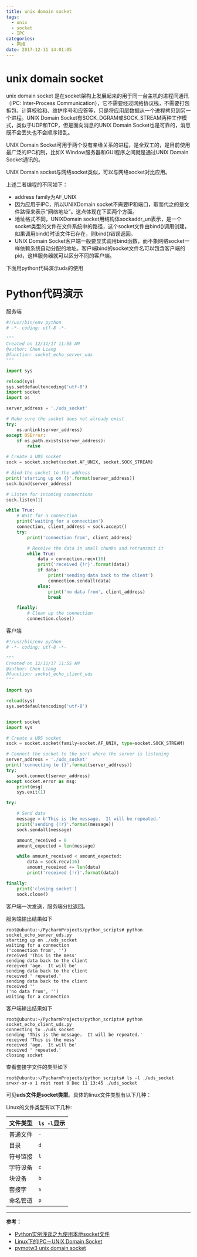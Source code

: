 ```yaml
---
title: unix domain socket
tags:
  - unix
  - socket
  - IPC
categories:
  - 网络
date: 2017-12-11 14:01:05
---
```



# unix domain socket

unix domain socket 是在socket架构上发展起来的用于同一台主机的进程间通讯（IPC: Inter-Process Communication），它不需要经过网络协议栈，不需要打包拆包、计算校验和、维护序号和应答等，只是将应用层数据从一个进程拷贝到另一个进程。UNIX Domain Socket有SOCK_DGRAM或SOCK_STREAM两种工作模式，类似于UDP和TCP，但是面向消息的UNIX Domain Socket也是可靠的，消息既不会丢失也不会顺序错乱。

UNIX Domain Socket可用于两个没有亲缘关系的进程，是全双工的，是目前使用最广泛的IPC机制，比如X Window服务器和GUI程序之间就是通过UNIX Domain Socket通讯的。

UNIX Domain socket与网络socket类似，可以与网络socket对比应用。

上述二者编程的不同如下：

- address family为AF_UNIX
- 因为应用于IPC，所以UNIXDomain socket不需要IP和端口，取而代之的是文件路径来表示“网络地址”。这点体现在下面两个方面。
- 地址格式不同，UNIXDomain socket用结构体sockaddr_un表示，是一个socket类型的文件在文件系统中的路径，这个socket文件由bind()调用创建，如果调用bind()时该文件已存在，则bind()错误返回。
- UNIX Domain Socket客户端一般要显式调用bind函数，而不象网络socket一样依赖系统自动分配的地址。客户端bind的socket文件名可以包含客户端的pid，这样服务器就可以区分不同的客户端。

下面用python代码演示uds的使用

<!--more-->

# Python代码演示

服务端

```python
#!/usr/bin/env python
# -*- coding: utf-8 -*-

"""
Created on 12/11/17 11:55 AM
@author: Chen Liang
@function: socket_echo_server_uds
"""

import sys

reload(sys)
sys.setdefaultencoding('utf-8')
import socket
import os

server_address = './uds_socket'

# Make sure the socket does not already exist
try:
    os.unlink(server_address)
except OSError:
    if os.path.exists(server_address):
        raise

# Create a UDS socket
sock = socket.socket(socket.AF_UNIX, socket.SOCK_STREAM)

# Bind the socket to the address
print('starting up on {}'.format(server_address))
sock.bind(server_address)

# Listen for incoming connections
sock.listen(1)

while True:
    # Wait for a connection
    print('waiting for a connection')
    connection, client_address = sock.accept()
    try:
        print('connection from', client_address)

        # Receive the data in small chunks and retransmit it
        while True:
            data = connection.recv(16)
            print('received {!r}'.format(data))
            if data:
                print('sending data back to the client')
                connection.sendall(data)
            else:
                print('no data from', client_address)
                break

    finally:
        # Clean up the connection
        connection.close()

```

客户端

```python
#!/usr/bin/env python
# -*- coding: utf-8 -*-

"""
Created on 12/11/17 11:55 AM
@author: Chen Liang
@function: socket_echo_client_uds
"""

import sys

reload(sys)
sys.setdefaultencoding('utf-8')


import socket
import sys

# Create a UDS socket
sock = socket.socket(family=socket.AF_UNIX, type=socket.SOCK_STREAM)

# Connect the socket to the port where the server is listening
server_address = './uds_socket'
print('connecting to {}'.format(server_address))
try:
    sock.connect(server_address)
except socket.error as msg:
    print(msg)
    sys.exit(1)

try:

    # Send data
    message = b'This is the message.  It will be repeated.'
    print('sending {!r}'.format(message))
    sock.sendall(message)

    amount_received = 0
    amount_expected = len(message)

    while amount_received < amount_expected:
        data = sock.recv(16)
        amount_received += len(data)
        print('received {!r}'.format(data))

finally:
    print('closing socket')
    sock.close()

```

客户端一次发送，服务端分批返回。

服务端输出结果如下

```
root@ubuntu:~/PycharmProjects/python_scripts# python socket_echo_server_uds.py 
starting up on ./uds_socket
waiting for a connection
('connection from', '')
received 'This is the mess'
sending data back to the client
received 'age.  It will be'
sending data back to the client
received ' repeated.'
sending data back to the client
received ''
('no data from', '')
waiting for a connection
```

客户端输出结果如下

```
root@ubuntu:~/PycharmProjects/python_scripts# python socket_echo_client_uds.py 
connecting to ./uds_socket
sending 'This is the message.  It will be repeated.'
received 'This is the mess'
received 'age.  It will be'
received ' repeated.'
closing socket
```

查看套接字文件的类型如下

```
root@ubuntu:~/PycharmProjects/python_scripts# ls -l ./uds_socket
srwxr-xr-x 1 root root 0 Dec 11 13:45 ./uds_socket
```

可见**uds文件是socket类型**。具体的linux文件类型有以下几种：

Linux的文件类型有以下几种:

| 文件类型 | `ls -l`显示 |
| ---- | --------- |
| 普通文件 | `-`       |
| 目录   | `d`       |
| 符号链接 | `l`       |
| 字符设备 | `c`       |
| 块设备  | `b`       |
| 套接字  | `s`       |
| 命名管道 | `p`       |

---

**参考：**

- [Python实例浅谈之九使用本地socket文件](https://blog.csdn.net/taiyang1987912/article/details/46774319)
- [Linux下的IPC－UNIX Domain Socket](https://blog.csdn.net/guxch/article/details/7041052)
- [pymotw3 unix domain socket](https://pymotw.com/3/socket/uds.html)